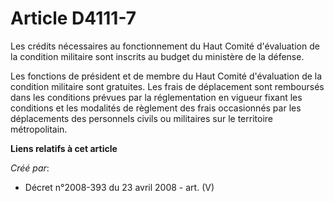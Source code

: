 # Article D4111-7

Les crédits nécessaires au fonctionnement du Haut Comité d'évaluation de la condition militaire sont inscrits au budget du
ministère de la défense.

Les fonctions de président et de membre du Haut Comité d'évaluation de la condition militaire sont gratuites. Les frais de
déplacement sont remboursés dans les conditions prévues par la réglementation en vigueur fixant les conditions et les
modalités de règlement des frais occasionnés par les déplacements des personnels civils ou militaires sur le territoire
métropolitain.

**Liens relatifs à cet article**

_Créé par_:

  - Décret n°2008-393 du 23 avril 2008 - art. (V)
